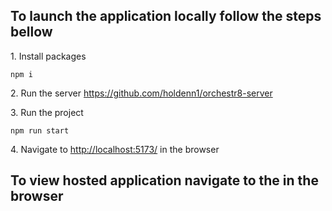 <h2>To launch the application locally follow the steps bellow
</h2>

<p>1. Install packages</p>
<code>npm i</code>
<p>2. Run the server <a href="https://github.com/holdenn1/orchestr8-server">https://github.com/holdenn1/orchestr8-server</a></p>
<p>3. Run the project</p>
<code>npm run start</code>
<p>4. Navigate to <a href="http://localhost:5173/">http://localhost:5173/</a> in the browser</p>
<h2>To view hosted application navigate to the <a href=""></a> in the browser</h2>
